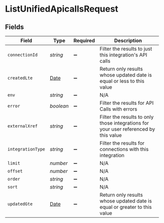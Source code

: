 # ListUnifiedApicallsRequest


## Fields

| Field                                                                                         | Type                                                                                          | Required                                                                                      | Description                                                                                   |
| --------------------------------------------------------------------------------------------- | --------------------------------------------------------------------------------------------- | --------------------------------------------------------------------------------------------- | --------------------------------------------------------------------------------------------- |
| `connectionId`                                                                                | *string*                                                                                      | :heavy_minus_sign:                                                                            | Filter the results to just this integration's API calls                                       |
| `createdLte`                                                                                  | [Date](https://developer.mozilla.org/en-US/docs/Web/JavaScript/Reference/Global_Objects/Date) | :heavy_minus_sign:                                                                            | Return only results whose updated date is equal or less to this value                         |
| `env`                                                                                         | *string*                                                                                      | :heavy_minus_sign:                                                                            | N/A                                                                                           |
| `error`                                                                                       | *boolean*                                                                                     | :heavy_minus_sign:                                                                            | Filter the results for API Calls with errors                                                  |
| `externalXref`                                                                                | *string*                                                                                      | :heavy_minus_sign:                                                                            | Filter the results to only those integrations for your user referenced by this value          |
| `integrationType`                                                                             | *string*                                                                                      | :heavy_minus_sign:                                                                            | Filter the results for connections with this integration                                      |
| `limit`                                                                                       | *number*                                                                                      | :heavy_minus_sign:                                                                            | N/A                                                                                           |
| `offset`                                                                                      | *number*                                                                                      | :heavy_minus_sign:                                                                            | N/A                                                                                           |
| `order`                                                                                       | *string*                                                                                      | :heavy_minus_sign:                                                                            | N/A                                                                                           |
| `sort`                                                                                        | *string*                                                                                      | :heavy_minus_sign:                                                                            | N/A                                                                                           |
| `updatedGte`                                                                                  | [Date](https://developer.mozilla.org/en-US/docs/Web/JavaScript/Reference/Global_Objects/Date) | :heavy_minus_sign:                                                                            | Return only results whose updated date is equal or greater to this value                      |